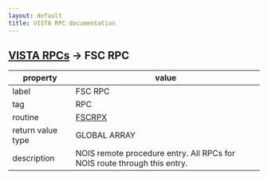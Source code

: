 ```yaml
---
layout: default
title: VISTA RPC documentation
---
```




## [VISTA RPCs](TableOfContent.md) &#8594; FSC RPC 

 property | value 
--- | --- 
 label | FSC RPC
 tag | RPC
 routine | [FSCRPX](http://code.osehra.org/dox/Routine_FSCRPX_source.html)
 return value type | GLOBAL ARRAY
 description | NOIS remote procedure entry. All RPCs for NOIS route through this entry.